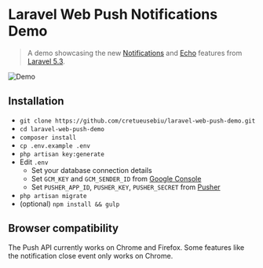# Laravel Web Push Notifications Demo

> A demo showcasing the new [Notifications](https://github.com/laravel/framework/tree/5.3/src/Illuminate/Notifications) and [Echo](https://github.com/laravel/echo) features from [Laravel 5.3](https://mattstauffer.co/blog/series/new-features-in-laravel-5-3).

![Demo](http://i.imgur.com/3QmEeVl.gif)

## Installation

- `git clone https://github.com/cretueusebiu/laravel-web-push-demo.git`
- `cd laravel-web-push-demo`
- `composer install`
- `cp .env.example .env`
- `php artisan key:generate`
- Edit `.env` 
    - Set your database connection details
    - Set `GCM_KEY` and `GCM_SENDER_ID` from [Google Console](https://console.cloud.google.com)
    - Set `PUSHER_APP_ID`, `PUSHER_KEY`, `PUSHER_SECRET` from [Pusher](https://pusher.com/)
- `php artisan migrate`
- (optional) `npm install && gulp`

## Browser compatibility

The Push API currently works on Chrome and Firefox. Some features like the notification close event only works on Chrome. 

